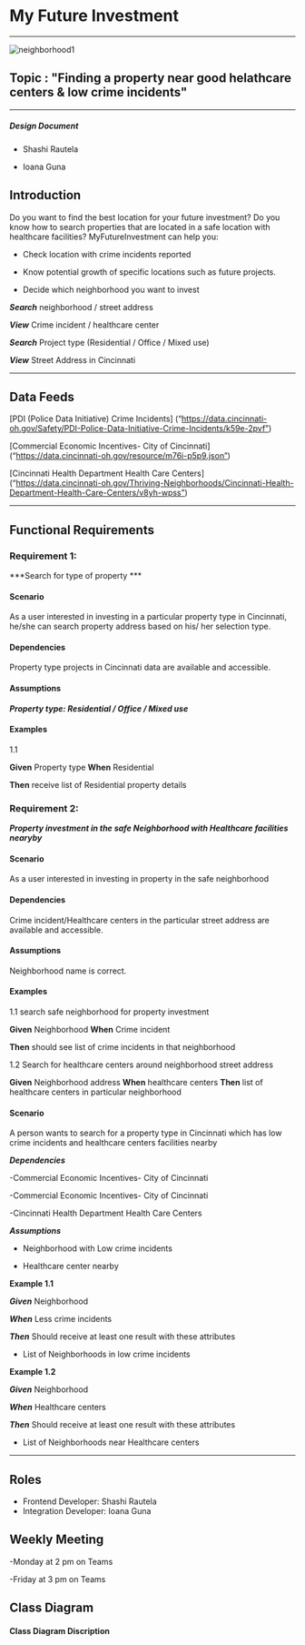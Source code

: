 # My Future Investment
---

![neighborhood1](https://user-images.githubusercontent.com/47906013/111054373-31003980-843a-11eb-8a5f-7c090de88f7c.jpg)

## Topic : "Finding a property near good helathcare centers & low crime incidents"
-------

##### Design Document

- Shashi Rautela

- Ioana Guna

## Introduction

Do you want to find the best location for your future investment? Do you know how to search properties that are located in a safe location with healthcare facilities? MyFutureInvestment can help you:

-	Check location with crime incidents reported 

-	Know potential growth of specific locations such as future projects.
 
- Decide which neighborhood you want to invest



***Search***  neighborhood / street address

***View***  Crime incident / healthcare center

***Search***  Project type (Residential / Office / Mixed use)

***View***  Street Address in Cincinnati 

________________________________________
## Data Feeds

[PDI (Police Data Initiative) Crime Incidents] (“https://data.cincinnati-oh.gov/Safety/PDI-Police-Data-Initiative-Crime-Incidents/k59e-2pvf”)


[Commercial Economic Incentives- City of Cincinnati] (“https://data.cincinnati-oh.gov/resource/m76i-p5p9.json”)

[Cincinnati Health Department Health Care Centers] (“https://data.cincinnati-oh.gov/Thriving-Neighborhoods/Cincinnati-Health-Department-Health-Care-Centers/v8yh-wpss”)

________________________________________
## Functional Requirements

### Requirement 1: 

***Search for type of property ***


#### Scenario

As a user interested in investing in a particular property type in Cincinnati,  he/she can search property address based on his/ her selection type. 

#### Dependencies

Property type projects in Cincinnati data are available and accessible.

#### Assumptions


***Property type: Residential / Office / Mixed use***


#### Examples

1.1

**Given**  Property type 
**When**  Residential

**Then**  receive list of Residential property details




### Requirement 2: 

***Property investment in the safe Neighborhood with Healthcare facilities nearyby***

#### Scenario

As a user interested in investing in property in the safe neighborhood 

#### Dependencies

Crime incident/Healthcare centers in the particular street address are available and accessible.

#### Assumptions

Neighborhood name is correct.



#### Examples

1.1  search safe neighborhood for property investment

**Given**  Neighborhood
**When**  Crime incident 


**Then** should see list of crime incidents in that neighborhood 


1.2 Search for healthcare centers around neighborhood street address

**Given** Neighborhood address
**When** 	healthcare centers
**Then** list of healthcare centers in particular neighborhood 


#### Scenario

A person wants to search for a property type in Cincinnati which has low crime incidents and healthcare centers facilities nearby

***Dependencies***

-Commercial Economic Incentives- City of Cincinnati
 
-Commercial Economic Incentives- City of Cincinnati

-Cincinnati Health Department Health Care Centers



***Assumptions***

- Neighborhood with Low crime incidents

- Healthcare center nearby

**Example 1.1**

***Given***  Neighborhood 

***When***  Less crime incidents 

***Then*** Should receive at least one result with these attributes

- List of Neighborhoods in low crime incidents 

**Example 1.2**

***Given***  Neighborhood 

***When***  Healthcare centers 

***Then*** Should receive at least one result with these attributes

- List of Neighborhoods near Healthcare centers

________________________________________

## Roles
- Frontend Developer: Shashi Rautela
- Integration Developer: Ioana Guna 

## Weekly Meeting 

-Monday at 2 pm on Teams

-Friday at 3 pm on Teams


## Class Diagram


#### Class Diagram Discription




